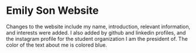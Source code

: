 # Emily Son Website

Changes to the website include my name, introduction, relevant information, and interests were added. I also added by github and linkedin profiles, and the instagram profile for the student organization I am the president of.
The color of the text about me is colored blue. 
